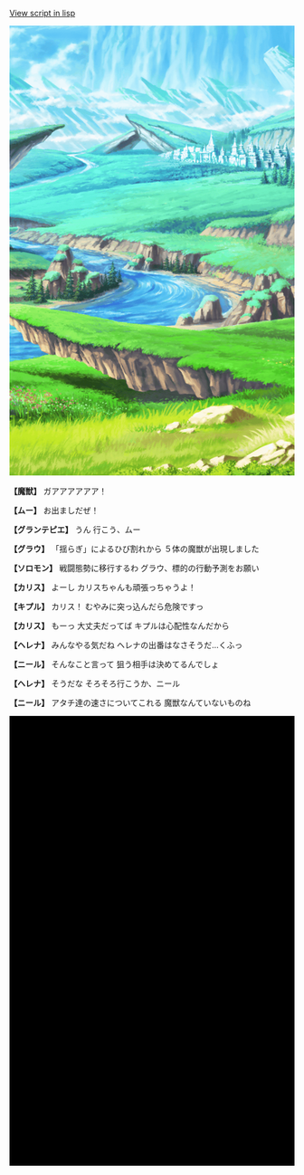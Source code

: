 [View script in lisp](../scripts/202282011.txt)

![plain.png](../images/backgrounds/plain.png)

**【魔獣】**
ガアアアアアア！

**【ムー】**
お出ましだぜ！

**【グランテピエ】**
うん
行こう、ムー

**【グラウ】**
「揺らぎ」によるひび割れから
５体の魔獣が出現しました

**【ソロモン】**
戦闘態勢に移行するわ
グラウ、標的の行動予測をお願い

**【カリス】**
よーし
カリスちゃんも頑張っちゃうよ！

**【キプル】**
カリス！
むやみに突っ込んだら危険ですっ

**【カリス】**
もーっ
大丈夫だってば
キプルは心配性なんだから

**【ヘレナ】**
みんなやる気だね
ヘレナの出番はなさそうだ…くふっ

**【ニール】**
そんなこと言って
狙う相手は決めてるんでしょ

**【ヘレナ】**
そうだな
そろそろ行こうか、ニール

**【ニール】**
アタチ達の速さについてこれる
魔獣なんていないものね

![bg_black.png](../images/backgrounds/bg_black.png)
